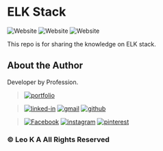 # ELK Stack

<img alt="Website" src="https://img.shields.io/badge/owner-leoka-blue"> <img alt="Website" src="https://img.shields.io/badge/purpose-learning-black"> <img alt="Website" src="https://img.shields.io/badge/stack-elk-green">

This repo is for sharing the knowledge on ELK stack.

## About the Author
Developer by Profession.

> [![portfolio](https://img.shields.io/badge/Portfolio-5340ff?style=for-the-badge&logo=Google-chrome&logoColor=white)](https://leoka1993.wixsite.com/leoka)

>[![linked-in](https://img.shields.io/badge/Linked_In-0077B5?style=for-the-badge&logo=LinkedIn&logoColor=white)](http://linkedin.com/in/leoka037)
[![gmail](https://img.shields.io/badge/Gmail-D14836?style=for-the-badge&logo=Gmail&logoColor=white)](mailto:leo.ka1993@gmail.com)
[![github](https://img.shields.io/badge/GitHub-000000?style=for-the-badge&logo=GitHub&logoColor=white)](https://github.com/LEOKA037)

>[![Facebook](https://img.shields.io/badge/Facebook-0077B5?style=for-the-badge&logo=Facebook&logoColor=white)](https://www.facebook.com/LEO.K.A.037)
[![instagram](https://img.shields.io/badge/Instagram-E4405F?style=for-the-badge&logo=instagram&logoColor=white)](https://instagram.com/leo____037)
[![pinterest](https://img.shields.io/badge/Pinterest-E4405F?style=for-the-badge&logo=pinterest&logoColor=white)](https://in.pinterest.com/leoka1993/)

### © Leo K A All Rights Reserved

